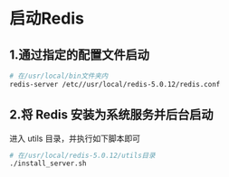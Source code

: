 # 启动Redis

## 1.通过指定的配置文件启动

```bash
# 在/usr/local/bin文件夹内
redis-server /etc//usr/local/redis-5.0.12/redis.conf
```

## 2.将 Redis 安装为系统服务并后台启动

进入 utils 目录，并执行如下脚本即可

```bash
# 在/usr/local/redis-5.0.12/utils目录
./install_server.sh
```



